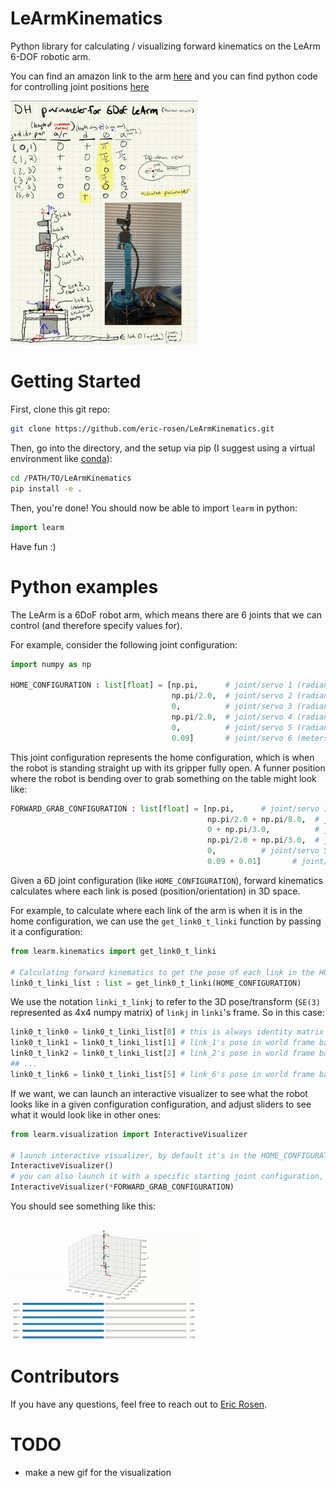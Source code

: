 # LeArmKinematics
Python library for calculating / visualizing forward kinematics on the LeArm 6-DOF robotic arm.

You can find an amazon link to the arm [here](https://www.amazon.com/LewanSoul-Programmable-Feedback-Parameter-Programming/dp/B074T6DPKX)
and you can find python code for controlling joint positions [here](https://github.com/ccourson/xArmServoController)

<img src="./imgs/learm.jpeg" alt="LeArm Notes" style="width: 300px;">

# Getting Started
First, clone this git repo:

```bash
git clone https://github.com/eric-rosen/LeArmKinematics.git
```

Then, go into the directory, and the setup via pip (I suggest using a virtual environment like [conda](https://conda.io/projects/conda/en/latest/user-guide/getting-started.html)):

```bash
cd /PATH/TO/LeArmKinematics
pip install -e .
```

Then, you're done! You should now be able to import `learm` in python:

```python
import learm
```

Have fun :) 
# Python examples
The LeArm is a 6DoF robot arm, which means there are 6 joints that we can control (and therefore specify values for). 

For example, consider the following joint configuration:

```python
import numpy as np 

HOME_CONFIGURATION : list[float] = [np.pi,      # joint/servo 1 (radians)
                                    np.pi/2.0,  # joint/servo 2 (radians)
                                    0,          # joint/servo 3 (radians)
                                    np.pi/2.0,  # joint/servo 4 (radians)
                                    0,          # joint/servo 5 (radians)
                                    0.09]       # joint/servo 6 (meters)
```
This joint configuration represents the home configuration, which is when the robot is standing straight up with its gripper fully open. A funner position where the robot is bending over to grab something on the table might look like:

```python
FORWARD_GRAB_CONFIGURATION : list[float] = [np.pi,      # joint/servo 1 (radians)
                                            np.pi/2.0 + np.pi/8.0,  # joint/servo 2 (radians)
                                            0 + np.pi/3.0,          # joint/servo 3 (radians)
                                            np.pi/2.0 + np.pi/3.0,  # joint/servo 4 (radians)
                                            0,          # joint/servo 5 (radians)
                                            0.09 + 0.01]       # joint/servo 6 (meters)
```

Given a 6D joint configuration (like `HOME_CONFIGURATION`), forward kinematics calculates where each link is posed (position/orientation) in 3D space. 

For example, to calculate where each link of the arm is when it is in the home configuration, we can use the `get_link0_t_linki` function by passing it a configuration:

```python
from learm.kinematics import get_link0_t_linki

# Calculating forward kinematics to get the pose of each link in the HOME_CONFIGURATION
link0_t_linki_list : list = get_link0_t_linki(HOME_CONFIGURATION)
```

We use the notation `linki_t_linkj` to refer to the 3D pose/transform (`SE(3)` represented as 4x4 numpy matrix) of `linkj` in `linki`'s frame. So in this case:

```python
link0_t_link0 = link0_t_linki_list[0] # this is always identity matrix
link0_t_link1 = link0_t_linki_list[1] # link_1's pose in world frame based on given joint value
link0_t_link2 = link0_t_linki_list[2] # link_2's pose in world frame based on given joint value
## ...
link0_t_link6 = link0_t_linki_list[5] # link_6's pose in world frame based on given joint value
```

If we want, we can launch an interactive visualizer to see what the robot looks like in a given configuration configuration, and adjust
sliders to see what it would look like in other ones:

```python
from learm.visualization import InteractiveVisualizer

# launch interactive visualizer, by default it's in the HOME_CONFIGURATION
InteractiveVisualizer()
# you can also launch it with a specific starting joint configuration, for example:
InteractiveVisualizer(*FORWARD_GRAB_CONFIGURATION)
```

You should see something like this:

<img src="./imgs/out.gif" alt="LeArm Visualization" style="width: 300px;">

# Contributors
If you have any questions, feel free to reach out to [Eric Rosen](https://eric-rosen.github.io).

# TODO
- make a new gif for the visualization